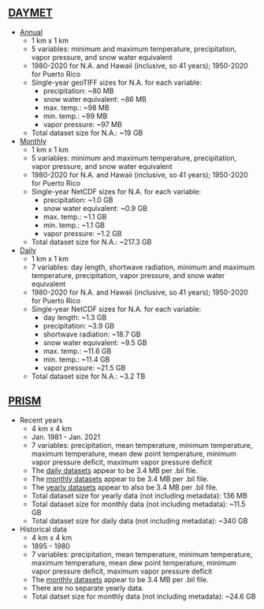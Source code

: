 
## [DAYMET](https://daymet.ornl.gov/)

* [Annual](https://daac.ornl.gov/DAYMET/guides/Daymet_V4_Annual_Climatology.html)
  * 1 km x 1 km
  * 5 variables: minimum and maximum temperature, precipitation, vapor pressure, and snow water equivalent 
  * 1980-2020 for N.A. and Hawaii (inclusive, so 41 years); 1950-2020 for Puerto Rico
  * Single-year geoTIFF sizes for N.A. for each variable:
    * precipitation: ~80 MB
    * snow water equivalent: ~86 MB
    * max. temp.: ~98 MB
    * min. temp.: ~99 MB
    * vapor pressure: ~97 MB
  * Total dataset size for N.A.: ~19 GB
* [Monthly](https://daac.ornl.gov/DAYMET/guides/Daymet_V4_Monthly_Climatology.html)
  * 1 km x 1 km
  * 5 variables: minimum and maximum temperature, precipitation, vapor pressure, and snow water equivalent 
  * 1980-2020 for N.A. and Hawaii (inclusive, so 41 years); 1950-2020 for Puerto Rico
  * Single-year NetCDF sizes for N.A. for each variable:
    * precipitation: ~1.0 GB
    * snow water equivalent: ~0.9 GB
    * max. temp.: ~1.1 GB
    * min. temp.: ~1.1 GB
    * vapor pressure: ~1.2 GB
  * Total dataset size for N.A.: ~217.3 GB
* [Daily](https://daac.ornl.gov/DAYMET/guides/Daymet_Daily_V4.html)
  * 1 km x 1 km
  * 7 variables: day length, shortwave radiation, minimum and maximum temperature, precipitation, vapor pressure, and snow water equivalent 
  * 1980-2020 for N.A. and Hawaii (inclusive, so 41 years); 1950-2020 for Puerto Rico
  * Single-year NetCDF sizes for N.A. for each variable:
    * day length: ~1.3 GB
    * precipitation: ~3.9 GB
    * shortwave radiation: ~18.7 GB
    * snow water equivalent: ~9.5 GB
    * max. temp.: ~11.6 GB
    * min. temp.: ~11.4 GB
    * vapor pressure: ~21.5 GB
  * Total dataset size for N.A.: ~3.2 TB

## [PRISM](https://prism.oregonstate.edu/)
* Recent years
  * 4 km x 4 km
  * Jan. 1981 - Jan. 2021
  * 7 variables: precipitation,	mean temperature, minimum temperature, maximum temperature, mean dew point temperature, minimum vapor pressure deficit, maximum vapor pressure deficit
  * The [daily datasets](https://prism.oregonstate.edu/recent/) appear to be 3.4 MB per .bil file.
  * The [monthly datasets](https://prism.oregonstate.edu/recent/monthly.php) appear to be 3.4 MB per .bil file.
  * The [yearly datasets](https://prism.oregonstate.edu/recent/monthly.php) appear to also be 3.4 MB per .bil file.
  * Total dataset size for yearly data (not including metadata): 136 MB
  * Total dataset size for monthly data (not including metadata): ~11.5 GB
  * Total dataset size for daily data (not including metadata): ~340 GB
* Historical data
  * 4 km x 4 km
  * 1895 - 1980
  * 7 variables: precipitation,	mean temperature, minimum temperature, maximum temperature, mean dew point temperature, minimum vapor pressure deficit, maximum vapor pressure deficit
  * The [monthly datasets](https://prism.oregonstate.edu/historical/) appear to be 3.4 MB per .bil file.
  * There are no separate yearly data.
  * Total datset size for monthly data (not including metadata): ~24.6 GB



